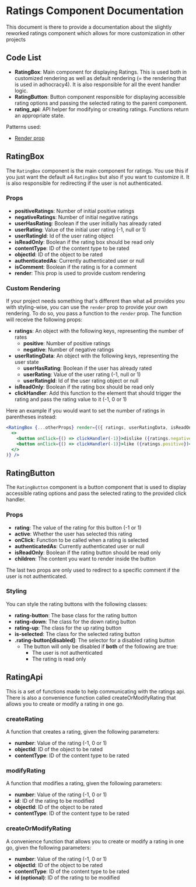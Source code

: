 # Ratings Component Documentation
This document is there to provide a documentation about the slightly reworked 
ratings component which allows for more customization in other projects


## Code List

* **RatingBox**:
  Main component for displaying Ratings. This is used both in customized rendering
  as well as default rendering (= the rendering that is used in adhocracy4). It
  is also responsible for all the event handler logic.
* **RatingButton**:
  Button component responsible for displaying accessible rating options and 
  passing the selected rating to the parent component.
* **rating_api**:
  API helper for modifying or creating ratings. Functions return an appropriate
  state. 

Patterns used:
- [Render prop](https://react.dev/reference/react/Children#calling-a-render-prop-to-customize-rendering)

## RatingBox

The `RatingBox` component is the main component for ratings. You use this if you
just want the default a4 `RatingBox` but also if you want to customize it. It is
also responsible for redirecting if the user is not authenticated.

### Props

* **positiveRatings**: Number of initial positive ratings
* **negativeRatings**: Number of initial negative ratings
* **userHasRating**: Boolean if the user initially has already rated
* **userRating**: Value of the initial user rating (-1, null or 1)
* **userRatingId**: Id of the user rating object
* **isReadOnly**: Boolean if the rating box should be read only
* **contentType**: ID of the content type to be rated
* **objectId**: ID of the object to be rated
* **authenticatedAs**: Currently authenticated user or null
* **isComment**: Boolean if the rating is for a comment
* **render**: This prop is used to provide custom rendering

### Custom Rendering
If your project needs something that's different than what a4 provides you with
styling-wise, you can use the `render` prop to provide your own rendering. To do
so, you pass a function to the `render` prop. The function will receive the
following props:

* **ratings**: An object with the following keys, representing the number of rates
    * **positive**: Number of positive ratings
    * **negative**: Number of negative ratings
* **userRatingData**: An object with the following keys, representing the user state
    * **userHasRating**: Boolean if the user has already rated
    * **userRating**: Value of the user rating (-1, null or 1)
    * **userRatingId**: Id of the user rating object or null
* **isReadOnly**: Boolean if the rating box should be read only
* **clickHandler**: Add this function to the element that should trigger the rating
    and pass the rating value to it (-1, 0 or 1)

Here an example if you would want to set the number of ratings in parentheses instead:

```jsx
<RatingBox {...otherProps} render={({ ratings, userRatingData, isReadOnly, clickHandler }) => (
  <>
    <button onClick={() => clickHandler(-1)}>dislike ({ratings.negative})</button>
    <button onClick={() => clickHandler(-1)}>like ({ratings.positive})</button>
  </>
)} />
```

## RatingButton

The `RatingButton` component is a button component that is used to display
accessible rating options and pass the selected rating to the provided click handler.

### Props

* **rating**: The value of the rating for this button (-1 or 1)
* **active**: Whether the user has selected this rating
* **onClick**: Function to be called when a rating is selected
* **authenticatedAs**: Currently authenticated user or null
* **isReadOnly**: Boolean if the rating button should be read only
* **children**: The content you want to render inside the button

The last two props are only used to redirect to a specific comment if the user
is not authenticated.

### Styling
You can style the rating buttons with the following classes:

* **rating-button**: The base class for the rating button
* **rating-down**: The class for the down rating button
* **rating-up**: The class for the up rating button
* **is-selected**: The class for the selected rating button
* **.rating-button[disabled]**: The selector for a disabled rating button
  * The button will only be disabled if **both** of the following are true:
    * The user is not authenticated
    * The rating is read only

## RatingApi

This is a set of functions made to help communicating with the ratings api. There
is also a convenience function called createOrModifyRating that allows you to
create or modify a rating in one go.

### createRating
A function that creates a rating, given the following parameters:

* **number**: Value of the rating (-1, 0 or 1)
* **objectId**: ID of the object to be rated
* **contentType**: ID of the content type to be rated

### modifyRating
A function that modifies a rating, given the following parameters:

* **number**: Value of the rating (-1, 0 or 1)
* **id**: ID of the rating to be modified
* **objectId**: ID of the object to be rated
* **contentType**: ID of the content type to be rated

### createOrModifyRating
A convenience function that allows you to create or modify a rating in one go,
given the following parameters:

* **number**: Value of the rating (-1, 0 or 1)
* **objectId**: ID of the object to be rated
* **contentType**: ID of the content type to be rated
* **id (optional)**: ID of the rating to be modified
